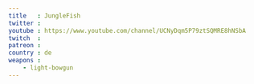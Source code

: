 ```yaml
---
title   : JungleFish
twitter : 
youtube : https://www.youtube.com/channel/UCNyDqm5P79ztSQMRE8hNSbA
twitch  : 
patreon : 
country : de
weapons :
    - light-bowgun
---
```


